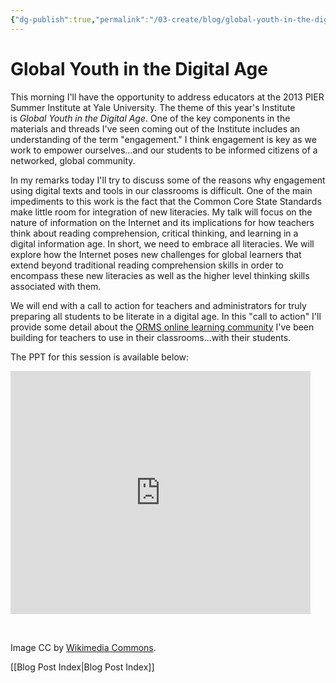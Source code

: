 ```yaml
---
{"dg-publish":true,"permalink":"/03-create/blog/global-youth-in-the-digital-age/","title":"Global Youth in the Digital Age","tags":["literacy","new-literacies","orms","technology"]}
---
```


# Global Youth in the Digital Age

This morning I'll have the opportunity to address educators at the 2013 PIER Summer Institute at Yale University. The theme of this year's Institute is _Global Youth in the Digital Age_. One of the key components in the materials and threads I've seen coming out of the Institute includes an understanding of the term "engagement." I think engagement is key as we work to empower ourselves...and our students to be informed citizens of a networked, global community.

In my remarks today I'll try to discuss some of the reasons why engagement using digital texts and tools in our classrooms is difficult. One of the main impediments to this work is the fact that the Common Core State Standards make little room for integration of new literacies. My talk will focus on the nature of information on the Internet and its implications for how teachers think about reading comprehension, critical thinking, and learning in a digital information age. In short, we need to embrace all literacies. We will explore how the Internet poses new challenges for global learners that extend beyond traditional reading comprehension skills in order to encompass these new literacies as well as the higher level thinking skills associated with them.

We will end with a call to action for teachers and administrators for truly preparing all students to be literate in a digital age. In this "call to action" I'll provide some detail about the [ORMS online learning community](https://sites.google.com/site/ormsmodel/) I've been building for teachers to use in their classrooms...with their students.

The PPT for this session is available below:

<iframe src="https://docs.google.com/presentation/d/14PxJ52pXi7VyFRX-1lJVOlsiDQ8DL7bobAw6L2v06Pg/embed?start=false&amp;loop=false&amp;delayms=3000" height="389" width="480" allowfullscreen="true" frameborder="0"></iframe>

 

Image CC by [Wikimedia Commons](http://commons.wikimedia.org/wiki/File:Global_Digital_Elevation_Model.jpg).

[[Blog Post Index\|Blog Post Index]]